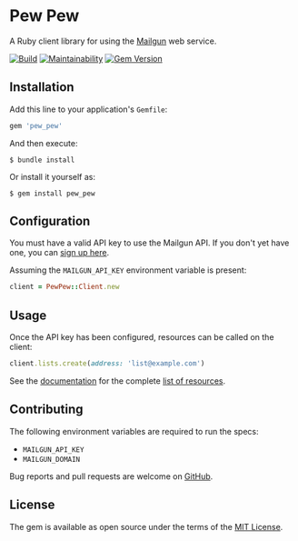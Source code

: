 # Pew Pew

A Ruby client library for using the [Mailgun][] web service.

[mailgun]: https://www.mailgun.com

[![Build][build-image]][build]
[![Maintainability][codeclimate-image]][codeclimate]
[![Gem Version][rubygems-image]][rubygems]

[build]: https://github.com/tylerhunt/pew_pew/actions/workflows/main.yml?query=branch%3Amaster
[build-image]: https://github.com/tylerhunt/pew_pew/actions/workflows/main.yml/badge.svg
[codeclimate]: https://codeclimate.com/github/tylerhunt/pew_pew/maintainability
[codeclimate-image]: https://api.codeclimate.com/v1/badges/65a20ce39216677c4b8a/maintainability
[rubygems]: https://badge.fury.io/rb/pew_pew
[rubygems-image]: https://badge.fury.io/rb/pew_pew.svg

## Installation

Add this line to your application's `Gemfile`:

```ruby
gem 'pew_pew'
```

And then execute:

    $ bundle install

Or install it yourself as:

    $ gem install pew_pew

## Configuration

You must have a valid API key to use the Mailgun API. If you don't yet have
one, you can [sign up here][api-key].

[api-key]: https://signup.mailgun.com/new/signup

Assuming the `MAILGUN_API_KEY` environment variable is present:

```ruby
client = PewPew::Client.new
```

## Usage

Once the API key has been configured, resources can be called on the client:

``` ruby
client.lists.create(address: 'list@example.com')
```

See the [documentation][] for the complete [list of resources][resources].

[documentation]: https://rubydoc.info/gems/pew_pew
[resources]: https://rubydoc.info/gems/pew_pew/PewPew/Resources

## Contributing

The following environment variables are required to run the specs:

  - `MAILGUN_API_KEY`
  - `MAILGUN_DOMAIN`

Bug reports and pull requests are welcome on [GitHub][].

[github]: https://github.com/tylerhunt/pew_pew

## License

The gem is available as open source under the terms of the [MIT License][mit].

[mit]: https://opensource.org/licenses/MIT

